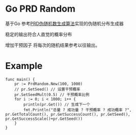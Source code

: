 # Go PRD Random

基于Go 参考[PRD伪随机数生成算法](https://liquipedia.net/dota2/Pseudo_Random_Distribution)实现的伪随机分布生成器

稳定的输出符合人直觉的概率分布

增加干预因子 将每次的随机结果参考以往输出。

# Example

``` golang
func main() {
	pr := PrdRandom.New(100, 1000)
    // pr.SetSeed() // 设置干预概率
	pr.SetSeedMult(0.5) // 干预概率比例
	for i := 0; i < 1000; i++ {
		println(pr.Get()) // 生成下一个
		fmt.Println("总量 ? 成功量 ? 干预概率 ? 成功概率 ?", pr.GetTotalCount(), pr.GetSuccessCount(), pr.GetSeed(), pr.GetSuccessScale()+pr.GetSeed())
	}
}
```

# 